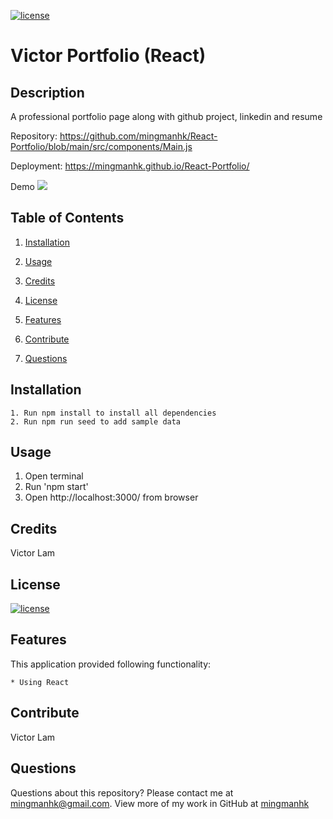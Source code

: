[![license](https://img.shields.io/badge/license-MIT-blue)](https://shields.io)
# Victor Portfolio (React)
## Description
A professional portfolio page along with github project, linkedin and resume

Repository: 
    https://github.com/mingmanhk/React-Portfolio/blob/main/src/components/Main.js

Deployment:
    https://mingmanhk.github.io/React-Portfolio/
     
Demo
    <img src="./asset/demo.gif"/>

## Table of Contents
1. [Installation](#installation)

2. [Usage](#usage)

3. [Credits](#credits)

4. [License](#license)

5. [Features](#features)

6. [Contribute](#contribute)

7. [Questions](#questions)

## Installation
    1. Run npm install to install all dependencies
    2. Run npm run seed to add sample data

## Usage
   1. Open terminal
   2. Run 'npm start'
   3. Open http://localhost:3000/ from browser
   
## Credits
Victor Lam

## License
[![license](https://img.shields.io/badge/license-MIT-blue)](https://shields.io)

## Features
This application provided following functionality:

    * Using React
  
## Contribute
Victor Lam

## Questions
Questions about this repository? Please contact me at [mingmanhk@gmail.com](mailto:mingmanhk@gmail.com).
View more of my work in GitHub at [mingmanhk](https://github.com/mingmanhk)